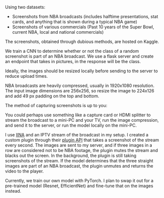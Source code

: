 Using two datasets:
- Screenshots from NBA broadcasts (includes halftime presentations, stat cards, and anything that is shown during a typical NBA game)
- Screenshots of various commercials (Past 10 years of the Super Bowl, current NBA, local and national commercials)

The screenshots, obtained through dubious methods, are hosted on Kaggle.

We train a CNN to determine whether or not the class of a random screenshot is part of an NBA broadcast.
We use a flask server and create an endpoint that takes in pictures, in the response will be the class.

Ideally, the images should be resized locally before sending to the server to reduce upload times.

NBA broadcasts are heavily compressed, usually in 1920x1080 resolution.
The input image dimensions are 256x256, so resize the image to 224x126 and add 49 px padding on the top and bottom.

The method of capturing screenshots is up to you: 

You could perhaps use something like a capture card or HDMI splitter to stream the broadcast to a mini-PC and your TV, run the image compression, and send it to the server, or run the model locally on the mini-PC.

I use [IINA](https://iina.io) and an IPTV stream of the broadcast in my setup. I created a custom plugin through their [plugin API](https://docs.iina.io) that takes a screenshot of the stream every second. The images are sent to my server, and if three images in a row are considered not to be NBA footage, the plugin mutes the stream and blacks out the screen.
In the background, the plugin is still taking screenshots of the stream. If the model determines that the three straight images are part of an NBA broadcast, the plugin unmutes and returns the video to the player.


Currently, we train our own model with PyTorch. I plan to swap it out for a pre-trained model (Resnet, EfficientNet) and fine-tune that on the images instead.
